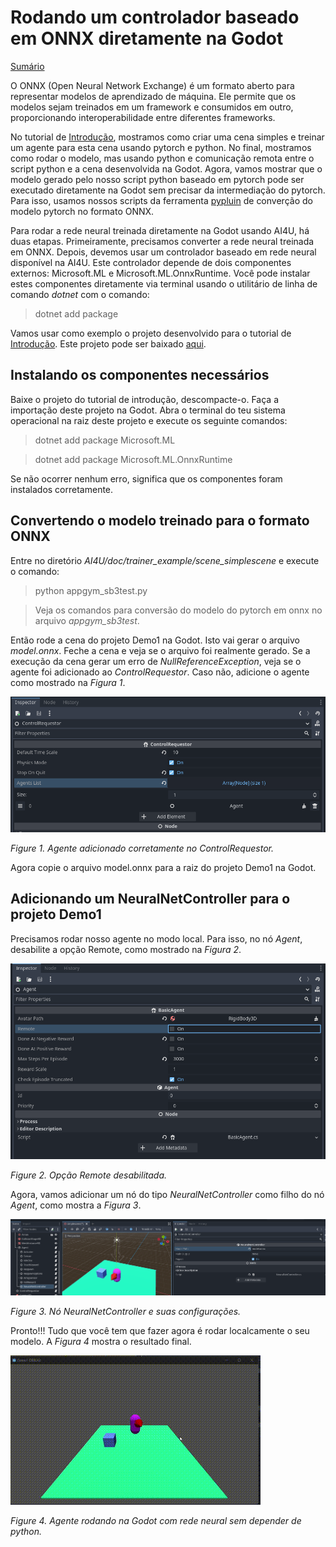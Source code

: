 # Rodando um controlador baseado em ONNX diretamente na Godot

[Sumário](summary.md)

O ONNX (Open Neural Network Exchange) é um formato aberto para representar modelos de aprendizado de máquina. Ele permite que os modelos sejam treinados em um framework e consumidos em outro, proporcionando interoperabilidade entre diferentes frameworks.

No tutorial de [Introdução](introduction.md), mostramos como criar uma cena simples e treinar um agente para esta cena usando pytorch e python. No final, mostramos como rodar o modelo, mas usando python e comunicação remota entre o script python e a cena desenvolvida na Godot. Agora, vamos mostrar que o modelo gerado pelo nosso script python baseado em pytorch pode ser executado diretamente na Godot sem precisar da intermediação do pytorch. Para isso, usamos nossos scripts da ferramenta [pypluin](https/github.com/gilzamir18/ai4u) de converção do modelo pytorch no formato ONNX.

Para rodar a rede neural treinada diretamente na Godot usando AI4U, há duas etapas. Primeiramente, precisamos converter a rede neural treinada em ONNX. Depois, devemos usar um controlador baseado em rede neural disponível na AI4U. Este controlador depende de dois componentes externos: Microsoft.ML e Microsoft.ML.OnnxRuntime. Você pode instalar estes componentes diretamente via terminal usando o utilitário de linha de comando *dotnet* com o comando:

> dotnet add package <nomedopacote>

Vamos usar como exemplo o projeto desenvolvido para o tutorial de [Introdução](introduction.md). Este projeto pode ser baixado [aqui](https://1drv.ms/u/s!AkkX5pv0cl3aieYYTQz_d9S1kVhJAQ?e=rlCgnh).

## Instalando os componentes necessários
Baixe o projeto do tutorial de introdução, descompacte-o. Faça a importação deste projeto na Godot. Abra o terminal do teu sistema operacional na raiz deste projeto e execute os seguinte comandos:

> dotnet add package Microsoft.ML

> dotnet add package Microsoft.ML.OnnxRuntime

Se não ocorrer nenhum erro, significa que os componentes foram instalados corretamente.

## Convertendo o modelo treinado para o formato ONNX
Entre no diretório *AI4U/doc/trainer_example/scene_simplescene* e execute o comando:

> python  appgym_sb3test.py

> Veja os comandos para conversão do modelo do pytorch em onnx no arquivo *appgym_sb3test*.

Então rode a cena do projeto Demo1 na Godot. Isto vai gerar o arquivo *model.onnx*. Feche a cena e veja se o arquivo foi realmente gerado. Se a execução da cena gerar um erro de *NullReferenceException*, veja se o agente foi adicionado ao *ControlRequestor*. Caso não, adicione o agente como mostrado na *Figura 1*.

![figure](img/onnxutils_fig1.png)

*Figure 1. Agente adicionado corretamente no ControlRequestor.*

Agora copie o arquivo model.onnx para a raiz do projeto Demo1 na Godot.

## Adicionando um NeuralNetController para o projeto Demo1

Precisamos rodar nosso agente no modo local. Para isso, no nó *Agent*, desabilite a opção Remote, como mostrado na *Figura 2*.

![figure](img/onnxutils_fig2.png)

*Figure 2. Opção Remote desabilitada.*

Agora, vamos adicionar um nó do tipo *NeuralNetController* como filho do nó *Agent*, como mostra a *Figura 3*.

![figure](img/onnxutils_fig3.png)

*Figure 3. Nó NeuralNetController e suas configurações.*

Pronto!!! Tudo que você tem que fazer agora é rodar localcamente o seu modelo. A *Figura 4* mostra o resultado final.

![figure](img/GodotDemo1_4.gif)

*Figure 4. Agente rodando na Godot com rede neural sem depender de python.*


